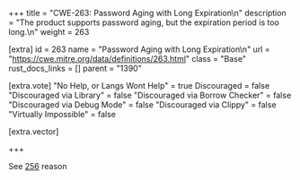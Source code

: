 +++
title = "CWE-263: Password Aging with Long Expiration\n"
description = "The product supports password aging, but the expiration period is too long.\n"
weight = 263

[extra]
id = 263
name = "Password Aging with Long Expiration\n"
url = "https://cwe.mitre.org/data/definitions/263.html"
class = "Base"
rust_docs_links = []
parent = "1390"

[extra.vote]
"No Help, or Langs Wont Help" = true
Discouraged = false
"Discouraged via Library" = false
"Discouraged via Borrow Checker" = false
"Discouraged via Debug Mode" = false
"Discouraged via Clippy" = false
"Virtually Impossible" = false

[extra.vector]

+++

See [256](/rust-are-we-secure-yet/cwes/cwe-256) reason